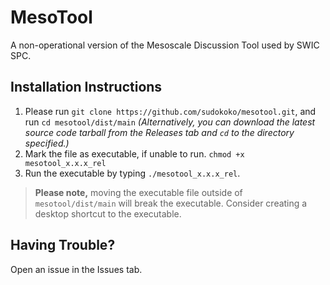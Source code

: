 # MesoTool
A non-operational version of the Mesoscale Discussion Tool used by SWIC SPC. 

## Installation Instructions
1. Please run `git clone https://github.com/sudokoko/mesotool.git`, and run `cd mesotool/dist/main` *(Alternatively, you can download the latest source code tarball from the Releases tab and `cd` to the directory specified.)*
2. Mark the file as executable, if unable to run. `chmod +x mesotool_x.x.x_rel`
3. Run the executable by typing `./mesotool_x.x.x_rel`.

> **Please note,** moving the executable file outside of `mesotool/dist/main` will break the executable. Consider creating a desktop shortcut to the executable.

## Having Trouble?
Open an issue in the Issues tab.
